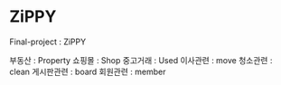 # ZiPPY
Final-project : ZiPPY

부동산 : Property
쇼핑몰 : Shop
중고거래 : Used
이사관련 : move
청소관련 : clean
게시판관련 : board
회원관련 : member
